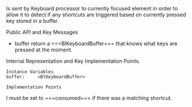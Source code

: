Is sent by Keyboard processor to currently focused element in order to allow it to detect if any shortcuts are triggered based on currently pressed key stored in a buffer.

Public API and Key Messages

- buffer return a ===BlKeyboardBuffer=== that knows what keys are pressed at the moment.
 
Internal Representation and Key Implementation Points.

    Instance Variables
	buffer:		<BlKeyboardBuffer>

    Implementation Points

I must be set to ===consumed=== if there was a matching shortcut.